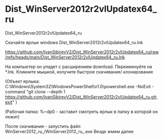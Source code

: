 # Dist_WinServer2012r2vlUpdatex64_ru
Dist_WinServer2012r2vlUpdatex64_ru

Скачайте ярлык windows Dist_WinServer2012r2vlUpdatex64_ru.lnk

https://github.com/IvanSibirevV2/Dist_WinServer2012r2vlUpdatex64_ru/raw/refs/heads/main/Dist_WinServer2012r2vlUpdatex64_ru.lnk

На компьютер он упадет с расширением download. Переименуйте на *.lnk. Кликните мышкой, колучите быстрое скачивание/ клонирование

(Объект ярлыка: C:\Windows\System32\WindowsPowerShell\v1.0\powershell.exe -NoExit -command "git clone --depth 1 https://github.com/IvanSibirevV2/Dist_WinServer2012r2vlUpdatex64_ru.git;exit" )

(Рабочая папка: %~dp0  - заставит смотреть ярлык в папку в которой он лежит)

После скачивания - запустить файл WinServer2012_ru_/WinServer2012_ru_.exe
Везде жмем далее

